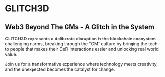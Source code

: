 # GLITCH3D

## Web3 Beyond The GMs - A Glitch in the System

GLITCH3D represents a deliberate disruption in the blockchain ecosystem—challenging norms, breaking through the "GM" culture by bringing the tech to people that makes their DeFi interactions easier and unlocking real world value.

Join us for a transformative experience where technology meets creativity, and the unexpected becomes the catalyst for change.